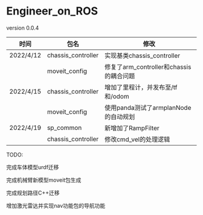 # Engineer_on_ROS
version 0.0.4

| 时间      | 包名               | 修改                                    |
| --------- | ------------------ | --------------------------------------- |
| 2022/4/12 | chassis_controller | 实现基类chassis_controller              |
|           | moveit_config      | 修复了arm_controller和chassis的耦合问题 |
| 2022/4/15 | chassis_controller | 增加了里程计，并发布至/tf和/odom        |
|           | moveit_config      | 使用panda测试了armplanNode的自动规划    |
| 2022/4/19 | sp_common          | 新增加了RampFilter                      |
|           | chassis_controller | 修改cmd_vel的处理逻辑                   |

TODO:

完成车体模型urdf迁移

完成机械臂新模型moveit包生成

完成规划路径C++迁移

增加激光雷达并实现nav功能包的导航功能
